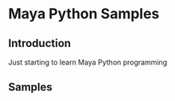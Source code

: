 Maya Python Samples
=============

Introduction
-------------

Just starting to learn Maya Python programming


Samples
-------
